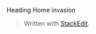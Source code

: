 Heading
Home invasion

> Written with [StackEdit](https://stackedit.io/).
<!--stackedit_data:
eyJoaXN0b3J5IjpbLTE2MzI4NTY3OTZdfQ==
-->
